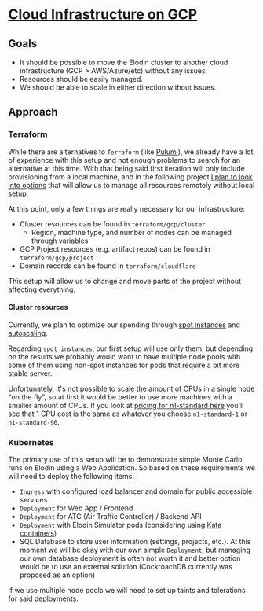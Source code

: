 
# [Cloud Infrastructure on GCP](https://linear.app/elodin/project/initial-cloud-setup-afbb83bf4903)


## Goals

- It should be possible to move the Elodin cluster to another cloud infrastructure (GCP > AWS/Azure/etc) without any issues.
- Resources should be easily managed.
- We should be able to scale in either direction without issues.


## Approach

### Terraform

While there are alternatives to `Terraform` (like [Pulumi](https://www.pulumi.com/)), we already have a lot of experience with this setup and not enough problems to search for an alternative at this time. With that being said first iteration will only include provisioning from a local machine, and in the following project [I plan to look into options](https://linear.app/elodin/issue/ELO-26) that will allow us to manage all resources remotely without local setup.

At this point, only a few things are really necessary for our infrastructure:
- Cluster resources can be found in `terraform/gcp/cluster`
    - Region, machine type, and number of nodes can be managed through variables
- GCP Project resources (e.g. artifact repos) can be found in `terraform/gcp/project`
- Domain records can be found in `terraform/cloudflare`

This setup will allow us to change and move parts of the project without affecting everything.

#### Cluster resources

Currently, we plan to optimize our spending through [spot instances](https://cloud.google.com/kubernetes-engine/docs/concepts/spot-vms) and [autoscaling](https://cloud.google.com/kubernetes-engine/docs/concepts/cluster-autoscaler).

Regarding `spot instances`, our first setup will use only them, but depending on the results we probably would want to have multiple node pools with some of them using non-spot instances for pods that require a bit more stable server. 

Unfortunately, it's not possible to scale the amount of CPUs in a single node "on the fly", so at first it would be better to use more machines with a smaller amount of CPUs. If you look at [pricing for n1-standard here](https://cloud.google.com/compute/all-pricing#general_purpose) you'll see that 1 CPU cost is the same as whatever you choose `n1-standard-1` or `n1-standard-96`.

### Kubernetes

The primary use of this setup will be to demonstrate simple Monte Carlo runs on Elodin using a Web Application. So based on these requirements we will need to deploy the following items:

- `Ingress` with configured load balancer and domain for public accessible services
- `Deployment` for Web App / Frontend 
- `Deployment` for ATC (Air Traffic Controller) / Backend API
- `Deployment` with Elodin Simulator pods (considering using [Kata containers](https://katacontainers.io/))
- SQL Database to store user information (settings, projects, etc.). At this moment we will be okay with our own simple `Deployment`, but managing our own database deployment is often not worth it and better option would be to use an external solution (CockroachDB currently was proposed as an option)

If we use multiple node pools we will need to set up taints and tolerations for said deployments.
